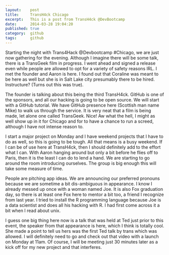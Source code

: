 ```yaml
---
layout:    post
title:     TransH4ck Chicago
excerpt:   This is a post from TransH4ck @DevBootcamp
date:      2014-03-28 19:04:20
published: true
category:  github
tags:      github
---
```


Starting the night with Trans4Hack @Devbootcamp #Chicago, we are just now gathering for the evening. Although I imagine there will be some talk, there is a TransGeek film in progress. I went ahead and signed a release even while people are allowed to opt for a variety of safety reasons IRL. I met the founder and Aaron is here. I found out that Coraline was meant to be here as well but she is in Salt Lake city presumably there to be hired. Instructure? (Turns out this was true).

The founder is talking about this being the third TransH4ck. GitHub is one of the sponsors, and all our hacking is going to be open source. We will start with a GitHub tutorial. We have GitHub presence here (Scottish man name Mike) to walk us through the service. It is very neat that a film is being made, let alone one called TransGeek. Nice! Aw what the hell, I might as well show up in it for Chicago and for to have a chance to run a screed, although I have not intense reason to.

I start a major project on Monday and I have weekend projects that I have to do as well, so this is going to be tough. All that means is a busy weekend. If I can be of use here at TransH4ck, then I should definitely add to the effort what I can. With Aaron hanging around but only a bit before he flies off to Paris, then it is the least I can do to lend a hand. We are starting to go around the room introducing ourselves. The group is big enough this will take some measure of time.

People are pitching app ideas. We are announcing our preferred pronouns because we are sometime a bit dis-ambiguous in appearance. I know I already messed up once with a woman named Joe. It is also Fox graduation day, so there is at least one Fox here to mentor a bit too, a friend I recognize from last year. I tried to install the R programming language because Joe is a data scientist and does all his hacking with R. I had first come across it a bit when I read about unix.

I guess one big thing here now is a talk that was held at Ted just prior to this event, the speaker from that appearance is here, which I think is totally cool. She made a point to tell us hers was the first Ted talk by trans which was allowed. I will definitely need to go and check out that video with a launch on Monday at 11am. Of course, I will be meeting just 30 minutes later as a kick off for my new project and that interferes.
